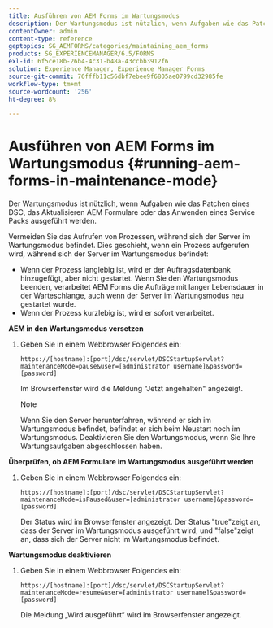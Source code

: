 ```yaml
---
title: Ausführen von AEM Forms im Wartungsmodus
description: Der Wartungsmodus ist nützlich, wenn Aufgaben wie das Patchen eines DSC, das Aktualisieren AEM Formulare oder das Anwenden eines Service Packs ausgeführt werden. Erfahren Sie mehr über das Ausführen AEM Formulare im Wartungsmodus.
contentOwner: admin
content-type: reference
geptopics: SG_AEMFORMS/categories/maintaining_aem_forms
products: SG_EXPERIENCEMANAGER/6.5/FORMS
exl-id: 6f5ce18b-26b4-4c31-b48a-43ccbb3912f6
solution: Experience Manager, Experience Manager Forms
source-git-commit: 76fffb11c56dbf7ebee9f6805ae0799cd32985fe
workflow-type: tm+mt
source-wordcount: '256'
ht-degree: 8%

---
```


# Ausführen von AEM Forms im Wartungsmodus {#running-aem-forms-in-maintenance-mode}

Der Wartungsmodus ist nützlich, wenn Aufgaben wie das Patchen eines DSC, das Aktualisieren AEM Formulare oder das Anwenden eines Service Packs ausgeführt werden.

Vermeiden Sie das Aufrufen von Prozessen, während sich der Server im Wartungsmodus befindet. Dies geschieht, wenn ein Prozess aufgerufen wird, während sich der Server im Wartungsmodus befindet:

* Wenn der Prozess langlebig ist, wird er der Auftragsdatenbank hinzugefügt, aber nicht gestartet. Wenn Sie den Wartungsmodus beenden, verarbeitet AEM Forms die Aufträge mit langer Lebensdauer in der Warteschlange, auch wenn der Server im Wartungsmodus neu gestartet wurde.
* Wenn der Prozess kurzlebig ist, wird er sofort verarbeitet.

**AEM in den Wartungsmodus versetzen**

1. Geben Sie in einem Webbrowser Folgendes ein:

   `https://[hostname]:[port]/dsc/servlet/DSCStartupServlet?maintenanceMode=pause&user=[administrator username]&password=[password]`

   Im Browserfenster wird die Meldung &quot;Jetzt angehalten&quot; angezeigt.

   >[!NOTE]
   >
   >Wenn Sie den Server herunterfahren, während er sich im Wartungsmodus befindet, befindet er sich beim Neustart noch im Wartungsmodus. Deaktivieren Sie den Wartungsmodus, wenn Sie Ihre Wartungsaufgaben abgeschlossen haben.

**Überprüfen, ob AEM Formulare im Wartungsmodus ausgeführt werden**

1. Geben Sie in einem Webbrowser Folgendes ein:

   `https://[hostname]:[port]/dsc/servlet/DSCStartupServlet?maintenanceMode=isPaused&user=[administrator username]&password=[password]`

   Der Status wird im Browserfenster angezeigt. Der Status &quot;true&quot;zeigt an, dass der Server im Wartungsmodus ausgeführt wird, und &quot;false&quot;zeigt an, dass sich der Server nicht im Wartungsmodus befindet.

**Wartungsmodus deaktivieren**

1. Geben Sie in einem Webbrowser Folgendes ein:

   `https://[hostname]:[port]/dsc/servlet/DSCStartupServlet?maintenanceMode=resume&user=[administrator username]&password=[password]`

   Die Meldung „Wird ausgeführt“ wird im Browserfenster angezeigt.
